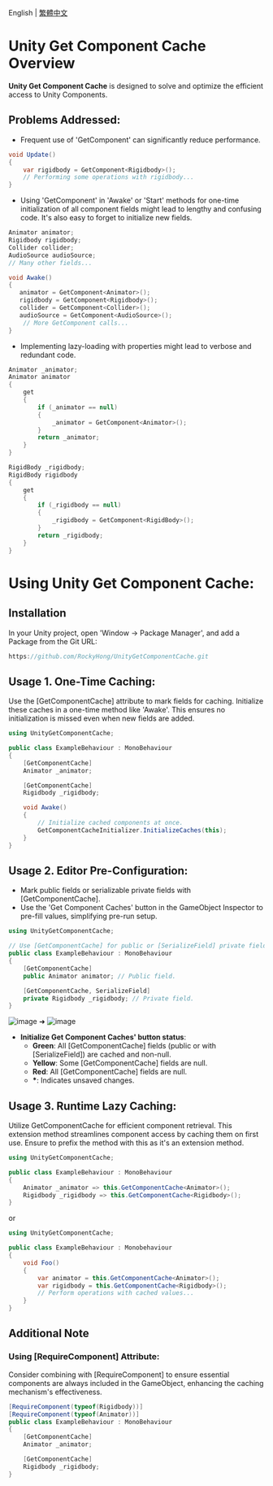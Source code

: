 English | [繁體中文](https://github.com/RockyHong/UnityGetComponentCache/blob/main/README.zh-tw.md)

# Unity Get Component Cache Overview

**Unity Get Component Cache** is designed to solve and optimize the efficient access to Unity Components.

## Problems Addressed:

- Frequent use of 'GetComponent' can significantly reduce performance.

```csharp
void Update()
{
    var rigidbody = GetComponent<Rigidbody>();
    // Performing some operations with rigidbody...
}
```

- Using 'GetComponent' in 'Awake' or 'Start' methods for one-time initialization of all component fields might lead to lengthy and confusing code. It's also easy to forget to initialize new fields.

```csharp
Animator animator;
Rigidbody rigidbody;
Collider collider;
AudioSource audioSource;
// Many other fields...

void Awake()
{
   animator = GetComponent<Animator>();
   rigidbody = GetComponent<Rigidbody>();
   collider = GetComponent<Collider>();
   audioSource = GetComponent<AudioSource>();
    // More GetComponent calls...
}
```

- Implementing lazy-loading with properties might lead to verbose and redundant code.

```csharp
Animator _animator;
Animator animator
{
    get
    {
        if (_animator == null)
        {
            _animator = GetComponent<Animator>();
        }
        return _animator;
    }
}

RigidBody _rigidbody;
RigidBody rigidbody
{
    get
    {
        if (_rigidbody == null)
        {
            _rigidbody = GetComponent<RigidBody>();
        }
        return _rigidbody;
    }
}
```

# Using Unity Get Component Cache:

## Installation

In your Unity project, open 'Window -> Package Manager', and add a Package from the Git URL:

```csharp
https://github.com/RockyHong/UnityGetComponentCache.git
```

## **Usage 1. One-Time Caching**:

Use the [GetComponentCache] attribute to mark fields for caching. Initialize these caches in a one-time method like 'Awake'. This ensures no initialization is missed even when new fields are added.

```csharp
using UnityGetComponentCache;

public class ExampleBehaviour : MonoBehaviour
{
    [GetComponentCache]
    Animator _animator;

    [GetComponentCache]
    Rigidbody _rigidbody;

    void Awake()
    {
        // Initialize cached components at once.
        GetComponentCacheInitializer.InitializeCaches(this);
    }
}
```

## **Usage 2. Editor Pre-Configuration**:

- Mark public fields or serializable private fields with [GetComponentCache].
- Use the 'Get Component Caches' button in the GameObject Inspector to pre-fill values, simplifying pre-run setup.

```csharp
using UnityGetComponentCache;

// Use [GetComponentCache] for public or [SerializeField] private fields.
public class ExampleBehaviour : MonoBehaviour
{
    [GetComponentCache]
    public Animator animator; // Public field.

    [GetComponentCache, SerializeField]
    private Rigidbody _rigidbody; // Private field.
}
```

![image](https://github.com/RockyHong/UnityGetComponentCache/assets/19500834/1333920a-124e-4c2e-b977-5cfbe36743af) ➜ ![image](https://github.com/RockyHong/UnityGetComponentCache/assets/19500834/35b8bf85-765b-4366-b823-d7eca00f09d0)

- **Initialize Get Component Caches' button status**:
  - **Green**: All [GetComponentCache] fields (public or with [SerializeField]) are cached and non-null.
  - **Yellow**: Some [GetComponentCache] fields are null.
  - **Red**: All [GetComponentCache] fields are null.
  - **\***: Indicates unsaved changes.

## **Usage 3. Runtime Lazy Caching**:

Utilize GetComponentCache<T> for efficient component retrieval. This extension method streamlines component access by caching them on first use. Ensure to prefix the method with this as it's an extension method.

```csharp
using UnityGetComponentCache;

public class ExampleBehaviour : MonoBehaviour
{
    Animator _animator => this.GetComponentCache<Animator>();
    Rigidbody _rigidbody => this.GetComponentCache<Rigidbody>();
}
```

or

```csharp
using UnityGetComponentCache;

public class ExampleBehaviour : Monobehaviour
{
    void Foo()
    {
        var animator = this.GetComponentCache<Animator>();
        var rigidbody = this.GetComponentCache<Rigidbody>();
        // Perform operations with cached values...
    }
}
```

## **Additional Note**

### Using [RequireComponent] Attribute:

Consider combining with [RequireComponent] to ensure essential components are always included in the GameObject, enhancing the caching mechanism's effectiveness.

```csharp
[RequireComponent(typeof(Rigidbody))]
[RequireComponent(typeof(Animator))]
public class ExampleBehaviour : MonoBehaviour
{
    [GetComponentCache]
    Animator _animator;

    [GetComponentCache]
    Rigidbody _rigidbody;
}
```

